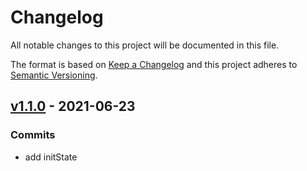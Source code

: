 # Changelog

All notable changes to this project will be documented in this file.

The format is based on [Keep a Changelog](https://keepachangelog.com/en/1.0.0/)
and this project adheres to [Semantic Versioning](https://semver.org/spec/v2.0.0.html).

## [v1.1.0](https://github.com/NickLJudy/FlowRegime/commit/adca4d90cb8f3d339c002f6c53c8bd46f5487c57) - 2021-06-23

### Commits
- add initState
